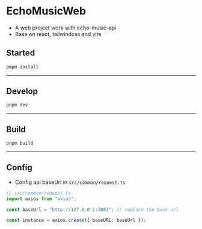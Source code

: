 # EchoMusicWeb

- A web project work with echo-music-api
- Base on react, tailwindcss and vite

## Started

```bash
pmpm install
```

---

## Develop

```bash
pnpm dev
```

---

## Build

```bash
pnpm build
```

---

## Config

- Config api baseUrl in `src/common/request.ts`

```typescript
// src/common/request.ts
import axios from "axios";

const baseUrl = "http://127.0.0.1:3001"; // replace the base url

const instance = axios.create({ baseURL: baseUrl });
```
